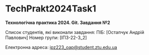 # TechPrakt2024Task1
**Технологічна практика 2024. Git. Завдання №2**

Список студентів, які виконали завдання:
ПІБ: [Остапчук Андрій Павлович]
Номер групи: [ІПЗ-22-3_2]


Електронна адреса: ipz223_oap@student.ztu.edu.ua